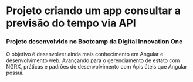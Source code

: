 # Projeto criando um app consultar a previsão do tempo via API

### Projeto desenvolvido no Bootcamp da Digital Innovation One

O objetivo é desenvolver ainda mais conhecimento em Angular e desenvolvimento web. Avançando para o gerenciamento de estato com NGRX, práticas e padrões de desenvolvimento com Apis úteis que Angular possui.

